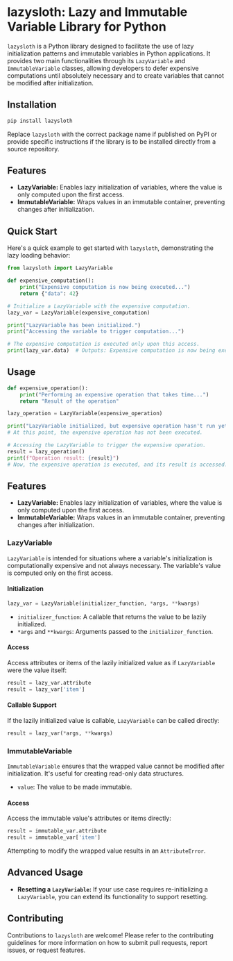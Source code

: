 # lazysloth: Lazy and Immutable Variable Library for Python

`lazysloth` is a Python library designed to facilitate the use of lazy initialization patterns and immutable variables in Python applications. It provides two main functionalities through its `LazyVariable` and `ImmutableVariable` classes, allowing developers to defer expensive computations until absolutely necessary and to create variables that cannot be modified after initialization.

## Installation

```bash
pip install lazysloth
```

Replace `lazysloth` with the correct package name if published on PyPI or provide specific instructions if the library is to be installed directly from a source repository.

## Features

- **LazyVariable:** Enables lazy initialization of variables, where the value is only computed upon the first access.
- **ImmutableVariable:** Wraps values in an immutable container, preventing changes after initialization.

## Quick Start

Here's a quick example to get started with `lazysloth`, demonstrating the lazy loading behavior:

```python
from lazysloth import LazyVariable

def expensive_computation():
    print("Expensive computation is now being executed...")
    return {"data": 42}

# Initialize a LazyVariable with the expensive computation.
lazy_var = LazyVariable(expensive_computation)

print("LazyVariable has been initialized.")
print("Accessing the variable to trigger computation...")

# The expensive computation is executed only upon this access.
print(lazy_var.data)  # Outputs: Expensive computation is now being executed... \n 42

```

## Usage

```python
def expensive_operation():
    print("Performing an expensive operation that takes time...")
    return "Result of the operation"

lazy_operation = LazyVariable(expensive_operation)

print("LazyVariable initialized, but expensive operation hasn't run yet.")
# At this point, the expensive operation has not been executed.

# Accessing the LazyVariable to trigger the expensive operation.
result = lazy_operation()
print(f"Operation result: {result}")
# Now, the expensive operation is executed, and its result is accessed.

```

## Features

- **LazyVariable:** Enables lazy initialization of variables, where the value is only computed upon the first access.
- **ImmutableVariable:** Wraps values in an immutable container, preventing changes after initialization.

### LazyVariable

`LazyVariable` is intended for situations where a variable's initialization is computationally expensive and not always necessary. The variable's value is computed only on the first access.

#### Initialization

```python
lazy_var = LazyVariable(initializer_function, *args, **kwargs)
```

- `initializer_function`: A callable that returns the value to be lazily initialized.
- `*args` and `**kwargs`: Arguments passed to the `initializer_function`.

#### Access

Access attributes or items of the lazily initialized value as if `LazyVariable` were the value itself:

```python
result = lazy_var.attribute
result = lazy_var['item']
```

#### Callable Support

If the lazily initialized value is callable, `LazyVariable` can be called directly:

```python
result = lazy_var(*args, **kwargs)
```

### ImmutableVariable

`ImmutableVariable` ensures that the wrapped value cannot be modified after initialization. It's useful for creating read-only data structures.

- `value`: The value to be made immutable.

#### Access

Access the immutable value's attributes or items directly:

```python
result = immutable_var.attribute
result = immutable_var['item']
```

Attempting to modify the wrapped value results in an `AttributeError`.

## Advanced Usage

- **Resetting a `LazyVariable`:** If your use case requires re-initializing a `LazyVariable`, you can extend its functionality to support resetting.

## Contributing

Contributions to `lazysloth` are welcome! Please refer to the contributing guidelines for more information on how to submit pull requests, report issues, or request features.